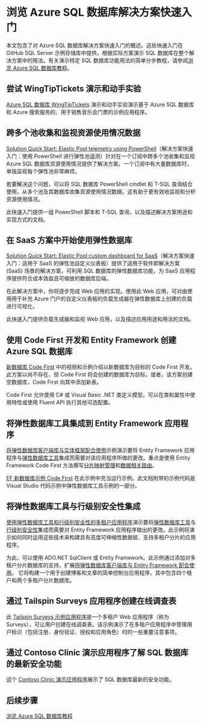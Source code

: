 <properties
    pageTitle="Azure SQL 数据库解决方案快速入门 | Azure"
    description="了解 Azure SQL 数据库解决方案"
    services="sql-database"
    documentationcenter=""
    author="CarlRabeler"
    manager="jhubbard"
    editor="" />
<tags
    ms.assetid="21399478-6296-4ad3-bde2-5e14ee49a8eb"
    ms.service="sql-database"
    ms.custom="overview"
    ms.devlang="NA"
    ms.topic="article"
    ms.tgt_pltfrm="NA"
    ms.workload="sqldb-quickstart"
    ms.date="01/10/2017"
    wacn.date="01/25/2017"
    ms.author="carlrab" />


# 浏览 Azure SQL 数据库解决方案快速入门

本文包含了对 Azure SQL 数据库解决方案快速入门的概述。这些快速入门在 GitHub SQL Server 示例存储库中提供，根据实际方案演示 SQL 数据库在整个解决方案中的用法。有关演示特定 SQL 数据库功能用法的简单分步教程，请参阅[浏览 Azure SQL 数据库教程](/documentation/articles/sql-database-explore-tutorials/)。

## 尝试 WingTipTickets 演示和动手实验

[Azure SQL 数据库 WingTipTickets](https://github.com/microsoft/wingtiptickets) 演示和动手实验演示基于 Azure SQL 数据库和 Azure 搜索服务的、用于销售音乐会门票的示例应用程序。


## 跨多个池收集和监视资源使用情况数据

[Solution Quick Start: Elastic Pool telemetry using PowerShell](https://github.com/Microsoft/sql-server-samples/tree/master/samples/manage/azure-sql-db-elastic-pools)（解决方案快速入门：使用 PowerShell 进行弹性池遥测）针对在一个订阅中跨多个池收集和监视 Azure SQL 数据库资源使用情况提供了解决方案。一个订阅中有大量数据库时，单独监视每个弹性池非常麻烦。

若要解决这个问题，可以将 SQL 数据库 PowerShell cmdlet 和 T-SQL 查询结合使用，从多个池及其数据库收集资源使用情况数据。这有助于更有效地监视和分析资源使用情况。

此快速入门提供一组 PowerShell 脚本和 T-SQL 查询，以及描述解决方案用途和实现方式的文档。

## 在 SaaS 方案中开始使用弹性数据库

 [Solution Quick Start: Elastic Pool custom dashboard for SaaS](https://github.com/Microsoft/sql-server-samples/tree/master/samples/manage/azure-sql-db-elastic-pools-custom-dashboard)（解决方案快速入门：适用于 SaaS 的弹性池自定义仪表板）提供了适用于软件即解决方案 (SaaS) 场景的解决方案，可利用 SQL 数据库的弹性数据库功能，为 SaaS 应用程序提供符合成本效益且可缩放的数据库后端。

在此解决方案中，你将逐步完成 Web 应用的实现。使用此 Web 应用，可对由使用用于补充 Azure 门户的自定义仪表板的负载生成器在弹性数据库上创建的负载进行可视化，

此快速入门提供负载生成器和监视 Web 应用，以及描述应用用途和用法的文档。

## 使用 Code First 开发和 Entity Framework 创建 Azure SQL 数据库

[新数据库 Code First](https://msdn.microsoft.com/zh-cn/data/jj193542.aspx) 中的视频和示例介绍以新数据库为目标的 Code First 开发。此方案以尚不存在、但 Code First 将会创建的数据库为目标。或者，该方案创建空数据库，Code First 向其中添加新表。

Code First 允许使用 C# 或 Visual Basic .NET 类定义模型。可以在类和属性中使用特性或使用 Fluent API 执行其他可选配置。

## 将弹性数据库工具集成到 Entity Framework 应用程序

[将弹性数据库客户端库与实体框架配合使用](/documentation/articles/sql-database-elastic-scale-use-entity-framework-applications-visual-studio/)示例演示要将 Entity Framework 应用程序与[弹性数据库工具](/documentation/articles/sql-database-elastic-scale-get-started/)集成而需要对该应用程序所做的更改。重点是使用 Entity Framework Code First 方法撰写[分片映射管理](/documentation/articles/sql-database-elastic-scale-shard-map-management/)和[数据相关路由](/documentation/articles/sql-database-elastic-scale-data-dependent-routing/)。

[EF 新数据库示例 Code First](http://msdn.microsoft.com/zh-cn/data/jj193542.aspx) 在此示例中充当运行示例。此文档附带的示例代码是 Visual Studio 代码示例中弹性数据库工具示例的一部分。

## 将弹性数据库工具与行级别安全性集成

[使用弹性数据库工具和行级别安全性的多租户应用程序](/documentation/articles/sql-database-elastic-tools-multi-tenant-row-level-security/)演示要将[弹性数据库工具](/documentation/articles/sql-database-elastic-scale-get-started/)与[行级别安全性](https://msdn.microsoft.com/zh-cn/library/dn765131)集成而需要对 Entity Framework 应用程序做出的更改。此示例将演示如何同时运用这些技术来构建具有高度可伸缩性数据层、支持多租户分片的应用程序。

为此，可以使用 ADO.NET SqlClient 或 Entity Framework。此示例通过添加对多租户分片数据库的支持，扩展[将弹性数据库客户端库与 Entity Framework 配合使用](/documentation/articles/sql-database-elastic-scale-use-entity-framework-applications-visual-studio/)。
它将构建一个用于创建博客和文章的简单控制台应用程序，其中包含四个租户和两个多租户分片数据库。

## 通过 Tailspin Surveys 应用程序创建在线调查表

此 [Tailspin Surveys 示例应用程序](https://github.com/Azure-Samples/guidance-identity-management-for-multitenant-apps/blob/master/docs/running-the-app.md)是一个多租户 Web 应用程序（称为 Surveys），可让用户创建在线调查表。该示例演示了在多租户应用程序中管理用户标识（包括注册、身份验证、授权和应用角色）时的一些重要注意事项。

## 通过 Contoso Clinic 演示应用程序了解 SQL 数据库的最新安全功能

这个 [Contoso Clinic 演示应用程序](https://github.com/Microsoft/azure-sql-security-sample)展示了 SQL 数据库最新的安全功能。

## 后续步骤

[浏览 Azure SQL 数据库教程](/documentation/articles/sql-database-explore-tutorials/)

<!---HONumber=Mooncake_0120_2017-->